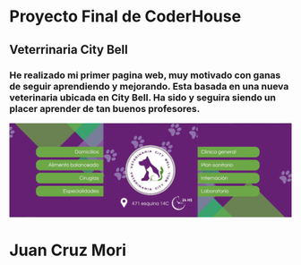 # Proyecto Final de CoderHouse
## Veterrinaria City Bell
### He realizado mi primer pagina web, muy motivado con ganas de seguir aprendiendo y  mejorando. Esta basada en una nueva veterinaria ubicada en City Bell. Ha sido y seguira siendo un placer aprender de tan buenos profesores.
![Screenshot of a comment on a GitHub issue showing an image, added in the Markdown, of an Octocat smiling and raising a tentacle.](./assets/banner.png)
# Juan Cruz Mori